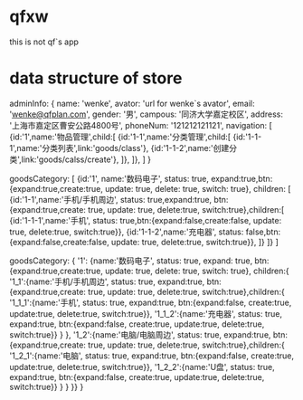 # qfxw
this is not qf`s app

# data structure of store

adminInfo: {
	name: 'wenke',
	avator: 'url for wenke`s avator',
	email: 'wenke@qfplan.com',
	gender: '男',
	campous: '同济大学嘉定校区',
	address: '上海市嘉定区曹安公路4800号',
	phoneNum: '121212121121',
	navigation: [
		{id:'1',name:'物品管理',child:[
			{id:'1-1',name:'分类管理',child:[
				{id:'1-1-1',name:'分类列表',link:'goods/class'},
				{id:'1-1-2',name:'创建分类',link:'goods/calss/create'},
			]},
		]},	
	]
}

goodsCategory: [
	{id:'1', name:'数码电子', status: true, expand:true,btn:{expand:true,create:true, update: true, delete: true, switch: true}, children: [
		{id:'1-1',name:'手机/手机周边', status: true,expand:true, btn:{expand:true,create: true, update: true, delete:true, switch:true},children:[
			{id:'1-1-1',name:'手机', status: true,btn:{expand:false,create:false, update: true, delete:true, switch:true}},
			{id:'1-1-2',name:'充电器', status: false,btn:{expand:false,create:false, update: true, delete:true, switch:true}},
		]}
	]}
]

goodsCategory: {
	'1': {name:'数码电子', status: true, expand: true, btn:{expand:true,create:true, update: true, delete: true, switch: true}, children:{
		'1_1':{name:'手机/手机周边', status: true, expand:true, btn:{expand:true,create: true, update: true, delete:true, switch:true},children:{
			'1_1_1':{name:'手机', status: true, expand:true, btn:{expand:false, create:true, update:true, delete:true, switch:true}},
			'1_1_2':{name:'充电器', status: true, expand:true, btn:{expand:false, create:true, update:true, delete:true, switch:true}}
			}
		},
		'1_2':{name:'电脑/电脑周边', status: true, expand:true, btn:{expand:true,create: true, update: true, delete:true, switch:true},children:{
			'1_2_1':{name:'电脑', status: true, expand:true, btn:{expand:false, create:true, update:true, delete:true, switch:true}},
			'1_2_2':{name:'U盘', status: true, expand:true, btn:{expand:false, create:true, update:true, delete:true, switch:true}}
			}
		}
	}}
}